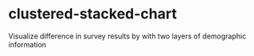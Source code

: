 # clustered-stacked-chart
Visualize difference in survey results by with two layers of demographic information

